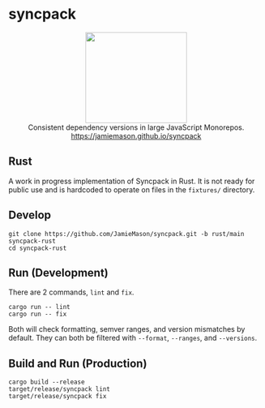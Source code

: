 # syncpack

<p align="center">
  <img src="https://jamiemason.github.io/syncpack/logo.svg" width="200" height="179" alt="">
  <br>Consistent dependency versions in large JavaScript Monorepos.
  <br><a href="https://jamiemason.github.io/syncpack">https://jamiemason.github.io/syncpack</a>
</p>

## Rust

A work in progress implementation of Syncpack in Rust. It is not ready for public use and is hardcoded to operate on files in the `fixtures/` directory.

## Develop

```shell
git clone https://github.com/JamieMason/syncpack.git -b rust/main syncpack-rust
cd syncpack-rust
```

## Run (Development)

There are 2 commands, `lint` and `fix`.

```shell
cargo run -- lint
cargo run -- fix
```

Both will check formatting, semver ranges, and version mismatches by default. They can both be filtered with `--format`, `--ranges`, and `--versions`.

## Build and Run (Production)

```shell
cargo build --release
target/release/syncpack lint
target/release/syncpack fix
```
